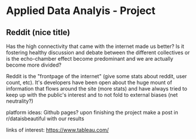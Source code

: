 # Applied Data Analyis - Project

## Reddit (nice title)

Has the high connectivity that came with the internet made us better? Is it fostering healthy discussion and debate between the different collectives or is the echo-chamber effect become predominant and we are actually become more divided?

Reddit is the "frontpage of the internet" (give some stats about reddit, user count, etc). It's developers have been open about the huge mount of information that flows around the site (more stats) and have always tried to keep up with the public's interest and to not fold to external biases (net neutrality?)

platform ideas:
Github pages?
upon finishing the project make a post in r/dataisbeautiful
with our results

links of interest:
https://www.tableau.com/